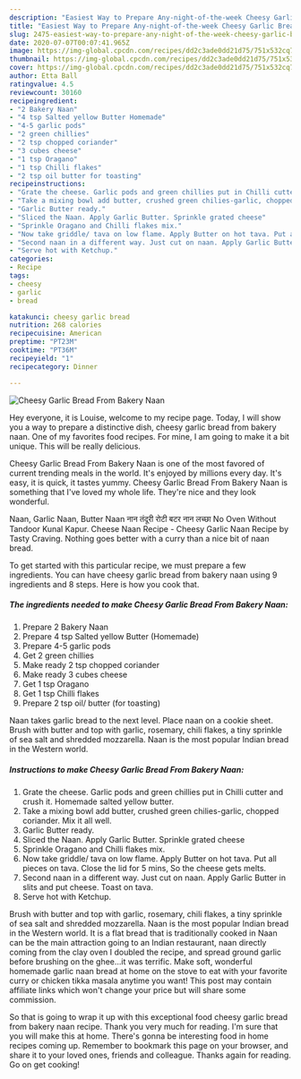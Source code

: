 ```yaml
---
description: "Easiest Way to Prepare Any-night-of-the-week Cheesy Garlic Bread From Bakery Naan"
title: "Easiest Way to Prepare Any-night-of-the-week Cheesy Garlic Bread From Bakery Naan"
slug: 2475-easiest-way-to-prepare-any-night-of-the-week-cheesy-garlic-bread-from-bakery-naan
date: 2020-07-07T00:07:41.965Z
image: https://img-global.cpcdn.com/recipes/dd2c3ade0dd21d75/751x532cq70/cheesy-garlic-bread-from-bakery-naan-recipe-main-photo.jpg
thumbnail: https://img-global.cpcdn.com/recipes/dd2c3ade0dd21d75/751x532cq70/cheesy-garlic-bread-from-bakery-naan-recipe-main-photo.jpg
cover: https://img-global.cpcdn.com/recipes/dd2c3ade0dd21d75/751x532cq70/cheesy-garlic-bread-from-bakery-naan-recipe-main-photo.jpg
author: Etta Ball
ratingvalue: 4.5
reviewcount: 30160
recipeingredient:
- "2 Bakery Naan"
- "4 tsp Salted yellow Butter Homemade"
- "4-5 garlic pods"
- "2 green chillies"
- "2 tsp chopped coriander"
- "3 cubes cheese"
- "1 tsp Oragano"
- "1 tsp Chilli flakes"
- "2 tsp oil butter for toasting"
recipeinstructions:
- "Grate the cheese. Garlic pods and green chillies put in Chilli cutter and crush it. Homemade salted yellow butter."
- "Take a mixing bowl add butter, crushed green chilies-garlic, chopped coriander. Mix it all well."
- "Garlic Butter ready."
- "Sliced the Naan. Apply Garlic Butter. Sprinkle grated cheese"
- "Sprinkle Oragano and Chilli flakes mix."
- "Now take griddle/ tava on low flame. Apply Butter on hot tava. Put all pieces on tava. Close the lid for 5 mins, So the cheese gets melts."
- "Second naan in a different way. Just cut on naan. Apply Garlic Butter in slits and put cheese. Toast on tava."
- "Serve hot with Ketchup."
categories:
- Recipe
tags:
- cheesy
- garlic
- bread

katakunci: cheesy garlic bread 
nutrition: 268 calories
recipecuisine: American
preptime: "PT23M"
cooktime: "PT36M"
recipeyield: "1"
recipecategory: Dinner

---
```



![Cheesy Garlic Bread From Bakery Naan](https://img-global.cpcdn.com/recipes/dd2c3ade0dd21d75/751x532cq70/cheesy-garlic-bread-from-bakery-naan-recipe-main-photo.jpg)

Hey everyone, it is Louise, welcome to my recipe page. Today, I will show you a way to prepare a distinctive dish, cheesy garlic bread from bakery naan. One of my favorites food recipes. For mine, I am going to make it a bit unique. This will be really delicious.

Cheesy Garlic Bread From Bakery Naan is one of the most favored of current trending meals in the world. It's enjoyed by millions every day. It's easy, it is quick, it tastes yummy. Cheesy Garlic Bread From Bakery Naan is something that I've loved my whole life. They're nice and they look wonderful.

Naan, Garlic Naan, Butter Naan नान तंदूरी रोटी बटर नान लच्छा No Oven Without Tandoor Kunal Kapur. Cheese Naan Recipe - Cheesy Garlic Naan Recipe by Tasty Craving. Nothing goes better with a curry than a nice bit of naan bread.


To get started with this particular recipe, we must prepare a few ingredients. You can have cheesy garlic bread from bakery naan using 9 ingredients and 8 steps. Here is how you cook that.

<!--inarticleads1-->

##### The ingredients needed to make Cheesy Garlic Bread From Bakery Naan:

1. Prepare 2 Bakery Naan
1. Prepare 4 tsp Salted yellow Butter (Homemade)
1. Prepare 4-5 garlic pods
1. Get 2 green chillies
1. Make ready 2 tsp chopped coriander
1. Make ready 3 cubes cheese
1. Get 1 tsp Oragano
1. Get 1 tsp Chilli flakes
1. Prepare 2 tsp oil/ butter (for toasting)


Naan takes garlic bread to the next level. Place naan on a cookie sheet. Brush with butter and top with garlic, rosemary, chili flakes, a tiny sprinkle of sea salt and shredded mozzarella. Naan is the most popular Indian bread in the Western world. 

<!--inarticleads2-->

##### Instructions to make Cheesy Garlic Bread From Bakery Naan:

1. Grate the cheese. Garlic pods and green chillies put in Chilli cutter and crush it. Homemade salted yellow butter.
1. Take a mixing bowl add butter, crushed green chilies-garlic, chopped coriander. Mix it all well.
1. Garlic Butter ready.
1. Sliced the Naan. Apply Garlic Butter. Sprinkle grated cheese
1. Sprinkle Oragano and Chilli flakes mix.
1. Now take griddle/ tava on low flame. Apply Butter on hot tava. Put all pieces on tava. Close the lid for 5 mins, So the cheese gets melts.
1. Second naan in a different way. Just cut on naan. Apply Garlic Butter in slits and put cheese. Toast on tava.
1. Serve hot with Ketchup.


Brush with butter and top with garlic, rosemary, chili flakes, a tiny sprinkle of sea salt and shredded mozzarella. Naan is the most popular Indian bread in the Western world. It is a flat bread that is traditionally cooked in Naan can be the main attraction going to an Indian restaurant, naan directly coming from the clay oven I doubled the recipe, and spread ground garlic before brushing on the ghee…it was terrific. Make soft, wonderful homemade garlic naan bread at home on the stove to eat with your favorite curry or chicken tikka masala anytime you want! This post may contain affiliate links which won&#39;t change your price but will share some commission. 

So that is going to wrap it up with this exceptional food cheesy garlic bread from bakery naan recipe. Thank you very much for reading. I'm sure that you will make this at home. There's gonna be interesting food in home recipes coming up. Remember to bookmark this page on your browser, and share it to your loved ones, friends and colleague. Thanks again for reading. Go on get cooking!
